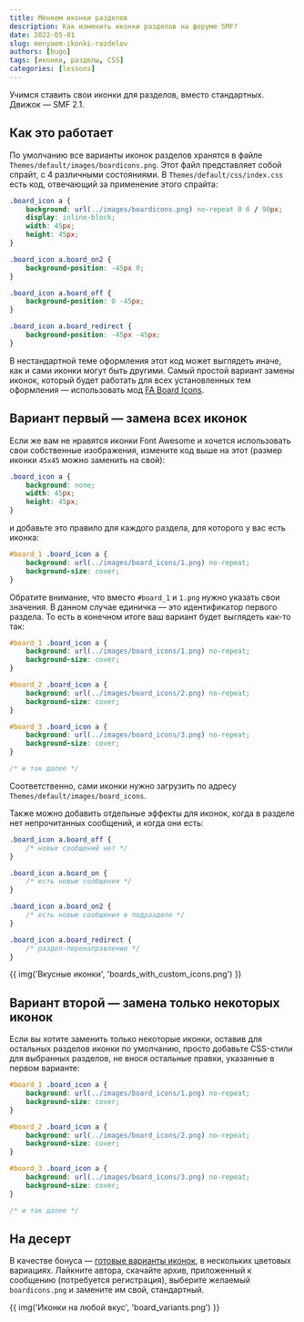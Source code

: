```yaml
---
title: Меняем иконки разделов
description: Как изменить иконки разделов на форуме SMF?
date: 2022-05-01
slug: menyaem-ikonki-razdelov
authors: [bugo]
tags: [иконки, разделы, CSS]
categories: [lessons]
---
```


Учимся ставить свои иконки для разделов, вместо стандартных. Движок — SMF 2.1.

<!-- more -->

## Как это работает

По умолчанию все варианты иконок разделов хранятся в файле `Themes/default/images/boardicons.png`. Этот файл представляет собой спрайт, с 4 различными состояниями. В `Themes/default/css/index.css` есть код, отвечающий за применение этого спрайта:

```css
.board_icon a {
    background: url(../images/boardicons.png) no-repeat 0 0 / 90px;
    display: inline-block;
    width: 45px;
    height: 45px;
}

.board_icon a.board_on2 {
    background-position: -45px 0;
}

.board_icon a.board_off {
    background-position: 0 -45px;
}

.board_icon a.board_redirect {
    background-position: -45px -45px;
}
```

В нестандартной теме оформления этот код может выглядеть иначе, как и сами иконки могут быть другими. Самый простой вариант замены иконок, который будет работать для всех установленных тем оформления — использовать мод [FA Board Icons](/reviews/fa-board-icons).

## Вариант первый — замена всех иконок

Если же вам не нравятся иконки Font Awesome и хочется использовать свои собственные изображения, измените код выше на этот (размер иконки `45x45` можно заменить на свой):

```css
.board_icon a {
    background: none;
    width: 45px;
    height: 45px;
}
```

и добавьте это правило для каждого раздела, для которого у вас есть иконка:

```css
#board_1 .board_icon a {
    background: url(../images/board_icons/1.png) no-repeat;
    background-size: cover;
}
```

Обратите внимание, что вместо `#board_1` и `1.png` нужно указать свои значения. В данном случае единичка — это идентификатор первого раздела. То есть в конечном итоге ваш вариант будет выглядеть как-то так:

```css
#board_1 .board_icon a {
    background: url(../images/board_icons/1.png) no-repeat;
    background-size: cover;
}

#board_2 .board_icon a {
    background: url(../images/board_icons/2.png) no-repeat;
    background-size: cover;
}

#board_3 .board_icon a {
    background: url(../images/board_icons/3.png) no-repeat;
    background-size: cover;
}

/* и так далее */
```

Соответственно, сами иконки нужно загрузить по адресу `Themes/default/images/board_icons`.

Также можно добавить отдельные эффекты для иконок, когда в разделе нет непрочитанных сообщений, и когда они есть:

```css
.board_icon a.board_off {
    /* новых сообщений нет */
}

.board_icon a.board_on {
    /* есть новые сообщения */
}

.board_icon a.board_on2 {
    /* есть новые сообщения в подразделе */
}

.board_icon a.board_redirect {
    /* раздел-перенаправление */
}
```

{{ img('Вкусные иконки', 'boards_with_custom_icons.png') }}

## Вариант второй — замена только некоторых иконок

Если вы хотите заменить только некоторые иконки, оставив для остальных разделов иконки по умолчанию, просто добавьте CSS-стили для выбранных разделов, не внося остальные правки, указанные в первом варианте:

```css
#board_1 .board_icon a {
    background: url(../images/board_icons/1.png) no-repeat;
    background-size: cover;
}

#board_2 .board_icon a {
    background: url(../images/board_icons/2.png) no-repeat;
    background-size: cover;
}

#board_3 .board_icon a {
    background: url(../images/board_icons/3.png) no-repeat;
    background-size: cover;
}

/* и так далее */
```

## На десерт

В качестве бонуса — [готовые варианты иконок](https://www.simplemachines.org/community/index.php?topic=581196.0), в нескольких цветовых вариациях. Лайкните автора, скачайте архив, приложенный к сообщению (потребуется регистрация), выберите желаемый `boardicons.png` и замените им свой, стандартный.

{{ img('Иконки на любой вкус', 'board_variants.png') }}
